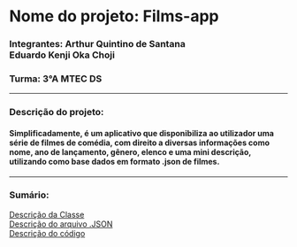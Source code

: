 # Nome do projeto: Films-app
### Integrantes: Arthur Quintino de Santana <br>     Eduardo Kenji Oka Choji 
### Turma: 3°A MTEC DS
---
### Descrição do projeto:
#### Simplificadamente, é um aplicativo que disponibiliza ao utilizador uma série de filmes de comédia, com direito a diversas informações como nome, ano de lançamento, gênero, elenco e uma mini descrição, utilizando como base dados em formato .json de filmes.
----
### Sumário: 
[Descrição da Classe](https://github.com/ArthurQuintino/Films-app/wiki#descri%C3%A7%C3%A3o-da-classe)<br>
[Descrição do arquivo .JSON](https://github.com/ArthurQuintino/Films-app/wiki/Arquivo-.Json#descri%C3%A7%C3%A3o-do-arquivo-json)<br>
[Descrição do código](https://github.com/ArthurQuintino/Films-app/wiki/Detalhamento-do-codigo#descri%C3%A7%C3%A3o-do-c%C3%B3digo)<br>

